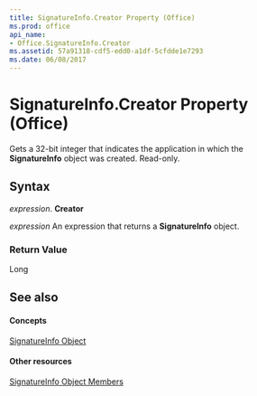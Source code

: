 ```yaml
---
title: SignatureInfo.Creator Property (Office)
ms.prod: office
api_name:
- Office.SignatureInfo.Creator
ms.assetid: 57a91318-cdf5-edd0-a1df-5cfdde1e7293
ms.date: 06/08/2017
---
```



# SignatureInfo.Creator Property (Office)

Gets a 32-bit integer that indicates the application in which the **SignatureInfo** object was created. Read-only.


## Syntax

 _expression_. **Creator**

 _expression_ An expression that returns a **SignatureInfo** object.


### Return Value

Long


## See also


#### Concepts


[SignatureInfo Object](signatureinfo-object-office.md)
#### Other resources


[SignatureInfo Object Members](signatureinfo-members-office.md)

